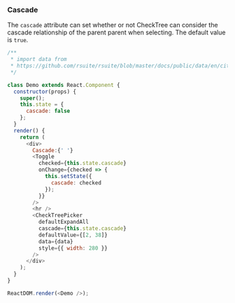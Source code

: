 ### Cascade

The `cascade` attribute can set whether or not CheckTree can consider the cascade relationship of the parent parent when selecting. The default value is `true`.

<!--start-code-->

```js
/**
 * import data from
 * https://github.com/rsuite/rsuite/blob/master/docs/public/data/en/city-simplified.json
 */

class Demo extends React.Component {
  constructor(props) {
    super();
    this.state = {
      cascade: false
    };
  }
  render() {
    return (
      <div>
        Cascade:{' '}
        <Toggle
          checked={this.state.cascade}
          onChange={checked => {
            this.setState({
              cascade: checked
            });
          }}
        />
        <hr />
        <CheckTreePicker
          defaultExpandAll
          cascade={this.state.cascade}
          defaultValue={[2, 38]}
          data={data}
          style={{ width: 280 }}
        />
      </div>
    );
  }
}

ReactDOM.render(<Demo />);
```

<!--end-code-->

